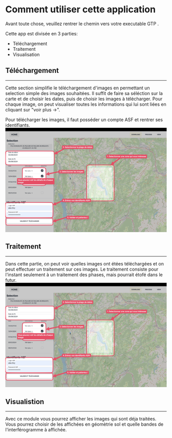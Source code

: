 # Comment utiliser cette application

Avant toute chose, veuillez rentrer le chemin vers votre executable GTP .

Cette app est divisée en 3 parties: 
    
- Téléchargement
- Traitement
- Visualisation

## Téléchargement

---

Cette section simplifie le téléchargement d'images en permettant un selection simple des images souhaitées.
Il suffit de faire sa séléction sur la carte et de choisir les dates, puis de choisir les images à télécharger.
Pour chaque image, on peut visualiser toutes les informations qui lui sont liées en cliquant sur "voir plus ->".

Pour télécharger les images, il faut posséder un compte ASF et rentrer ses identifiants.
![Example Image](./Readme_assets/Download.jpeg)

## Traitement

---

Dans cette partie, on peut voir quelles images ont étées téléchargées et on peut effectuer un traitement sur ces images.
Le traitement consiste pour l'instant seulement à un traitement des phases, mais pourrait étofé dans le futur.
![Example Image](./Readme_assets/Download.jpeg)

## Visualistion

---

Avec ce module vous pourrez afficher les images qui sont déja traitées. Vous pourrez choisir de les affichées en géomètrie sol et quelle bandes de l'interférogramme à affichée.
